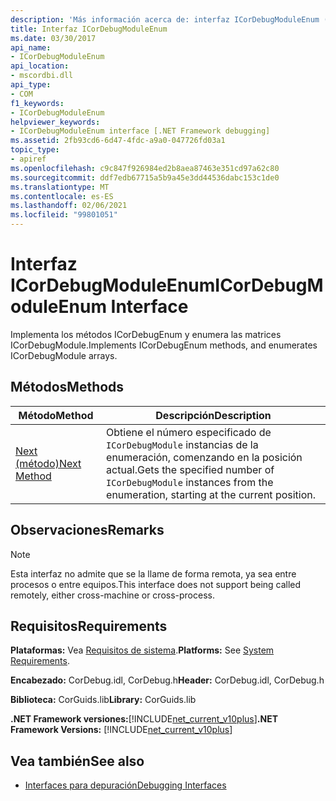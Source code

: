 ```yaml
---
description: 'Más información acerca de: interfaz ICorDebugModuleEnum ('
title: Interfaz ICorDebugModuleEnum
ms.date: 03/30/2017
api_name:
- ICorDebugModuleEnum
api_location:
- mscordbi.dll
api_type:
- COM
f1_keywords:
- ICorDebugModuleEnum
helpviewer_keywords:
- ICorDebugModuleEnum interface [.NET Framework debugging]
ms.assetid: 2fb93cd6-6d47-4fdc-a9a0-047726fd03a1
topic_type:
- apiref
ms.openlocfilehash: c9c847f926984ed2b8aea87463e351cd97a62c80
ms.sourcegitcommit: ddf7edb67715a5b9a45e3dd44536dabc153c1de0
ms.translationtype: MT
ms.contentlocale: es-ES
ms.lasthandoff: 02/06/2021
ms.locfileid: "99801051"
---
```

# <a name="icordebugmoduleenum-interface"></a><span data-ttu-id="be001-103">Interfaz ICorDebugModuleEnum</span><span class="sxs-lookup"><span data-stu-id="be001-103">ICorDebugModuleEnum Interface</span></span>

<span data-ttu-id="be001-104">Implementa los métodos ICorDebugEnum y enumera las matrices ICorDebugModule.</span><span class="sxs-lookup"><span data-stu-id="be001-104">Implements ICorDebugEnum methods, and enumerates ICorDebugModule arrays.</span></span>  
  
## <a name="methods"></a><span data-ttu-id="be001-105">Métodos</span><span class="sxs-lookup"><span data-stu-id="be001-105">Methods</span></span>  
  
|<span data-ttu-id="be001-106">Método</span><span class="sxs-lookup"><span data-stu-id="be001-106">Method</span></span>|<span data-ttu-id="be001-107">Descripción</span><span class="sxs-lookup"><span data-stu-id="be001-107">Description</span></span>|  
|------------|-----------------|  
|[<span data-ttu-id="be001-108">Next (método)</span><span class="sxs-lookup"><span data-stu-id="be001-108">Next Method</span></span>](icordebugmoduleenum-next-method.md)|<span data-ttu-id="be001-109">Obtiene el número especificado de `ICorDebugModule` instancias de la enumeración, comenzando en la posición actual.</span><span class="sxs-lookup"><span data-stu-id="be001-109">Gets the specified number of `ICorDebugModule` instances from the enumeration, starting at the current position.</span></span>|  
  
## <a name="remarks"></a><span data-ttu-id="be001-110">Observaciones</span><span class="sxs-lookup"><span data-stu-id="be001-110">Remarks</span></span>  
  
> [!NOTE]
> <span data-ttu-id="be001-111">Esta interfaz no admite que se la llame de forma remota, ya sea entre procesos o entre equipos.</span><span class="sxs-lookup"><span data-stu-id="be001-111">This interface does not support being called remotely, either cross-machine or cross-process.</span></span>  
  
## <a name="requirements"></a><span data-ttu-id="be001-112">Requisitos</span><span class="sxs-lookup"><span data-stu-id="be001-112">Requirements</span></span>  

 <span data-ttu-id="be001-113">**Plataformas:** Vea [Requisitos de sistema](../../get-started/system-requirements.md).</span><span class="sxs-lookup"><span data-stu-id="be001-113">**Platforms:** See [System Requirements](../../get-started/system-requirements.md).</span></span>  
  
 <span data-ttu-id="be001-114">**Encabezado:** CorDebug.idl, CorDebug.h</span><span class="sxs-lookup"><span data-stu-id="be001-114">**Header:** CorDebug.idl, CorDebug.h</span></span>  
  
 <span data-ttu-id="be001-115">**Biblioteca:** CorGuids.lib</span><span class="sxs-lookup"><span data-stu-id="be001-115">**Library:** CorGuids.lib</span></span>  
  
 <span data-ttu-id="be001-116">**.NET Framework versiones:**[!INCLUDE[net_current_v10plus](../../../../includes/net-current-v10plus-md.md)]</span><span class="sxs-lookup"><span data-stu-id="be001-116">**.NET Framework Versions:** [!INCLUDE[net_current_v10plus](../../../../includes/net-current-v10plus-md.md)]</span></span>  
  
## <a name="see-also"></a><span data-ttu-id="be001-117">Vea también</span><span class="sxs-lookup"><span data-stu-id="be001-117">See also</span></span>

- [<span data-ttu-id="be001-118">Interfaces para depuración</span><span class="sxs-lookup"><span data-stu-id="be001-118">Debugging Interfaces</span></span>](debugging-interfaces.md)
